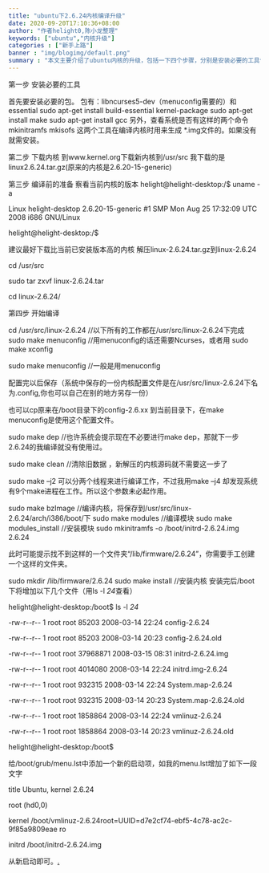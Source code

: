 ```yaml
---
title: "ubuntu下2.6.24内核编译升级"
date: 2020-09-20T17:10:36+08:00
author: "作者helight0,陈小龙整理"
keywords: ["ubuntu","内核升级"]
categories : ["新手上路"]
banner : "img/blogimg/default.png"
summary : "本文主要介绍了ubuntu内核的升级，包括一下四个步骤，分别是安装必要的工具包，查看ubuntu的内核版本，下载需要升级到的的内核版本，开始编译等过程"
---
```


第一步 安装必要的工具

首先要安装必要的包。 包有：libncurses5-dev（menuconfig需要的）和essential sudo apt-get install build-essential kernel-package sudo apt-get install make sudo apt-get install gcc 另外，查看系统是否有这样的两个命令 mkinitramfs mkisofs 这两个工具在编译内核时用来生成 *.img文件的。如果没有就需安装。

 第二步 下载内核 到www.kernel.org下载新内核到/usr/src 我下载的是linux2.6.24.tar.gz(原来的内核是2.6.20-15-generic)

第三步 编译前的准备 察看当前内核的版本 helight@helight-desktop:/$ uname -a

Linux helight-desktop 2.6.20-15-generic #1 SMP Mon Aug 25 17:32:09 UTC 2008 i686 GNU/Linux

helight@helight-desktop:/$

 建议最好下载比当前已安装版本高的内核 解压linux-2.6.24.tar.gz到linux-2.6.24 

cd /usr/src

sudo tar zxvf linux-2.6.24.tar

cd linux-2.6.24/

第四步 开始编译 

cd /usr/src/linux-2.6.24 //以下所有的工作都在/usr/src/linux-2.6.24下完成 sudo make menuconfig  //用menuconfig的话还需要Ncurses，或者用 sudo make xconfig

sudo make menuconfig //一般是用menuconfig

 配置完以后保存（系统中保存的一份内核配置文件是在/usr/src/linux-2.6.24下名为.config,你也可以自己在别的地方另存一份） 

也可以cp原来在/boot目录下的config-2.6.xx 到当前目录下，在make menuconfig是使用这个配置文件。

 sudo make dep   //也许系统会提示现在不必要进行make dep，那就下一步 2.6.24的我编译就没有使用过。

 sudo make clean //清除旧数据 ，新解压的内核源码就不需要这一步了

sudo make –j2 可以分两个线程来进行编译工作，不过我用make –j4 却发现系统有9个make进程在工作。所以这个参数未必起作用。

 sudo make bzImage //编译内核，将保存到/usr/src/linux-2.6.24/arch/i386/boot/下 sudo make modules //编译模块 sudo make modules_install //安装模块 sudo mkinitramfs -o /boot/initrd-2.6.24.img 2.6.24

此时可能提示找不到这样的一个文件夹“/lib/firmware/2.6.24”，你需要手工创建一个这样的文件夹。

sudo mkdir /lib/firmware/2.6.24 sudo make install //安装内核 安装完后/boot下将增加以下几个文件（用ls -l *24*查看）

helight@helight-desktop:/boot$ ls -l *24*

-rw-r--r-- 1 root root  85203 2008-03-14 22:24 config-2.6.24

-rw-r--r-- 1 root root  85203 2008-03-14 20:23 config-2.6.24.old

-rw-r--r-- 1 root root 37968871 2008-03-15 08:31 initrd-2.6.24.img

-rw-r--r-- 1 root root 4014080 2008-03-14 22:24 initrd.img-2.6.24

-rw-r--r-- 1 root root  932315 2008-03-14 22:24 System.map-2.6.24

-rw-r--r-- 1 root root  932315 2008-03-14 20:23 System.map-2.6.24.old

-rw-r--r-- 1 root root 1858864 2008-03-14 22:24 vmlinuz-2.6.24

-rw-r--r-- 1 root root 1858864 2008-03-14 20:23 vmlinuz-2.6.24.old

helight@helight-desktop:/boot$

给/boot/grub/menu.lst中添加一个新的启动项，如我的menu.lst增加了如下一段文字

title       Ubuntu, kernel 2.6.24

root      (hd0,0)

kernel     /boot/vmlinuz-2.6.24root=UUID=d7e2cf74-ebf5-4c78-ac2c-9f85a9809eae ro

initrd     /boot/initrd-2.6.24.img

从新启动即可。[.](http://wwww.kerneltravel.net/index.php/mobic-online-coupon-code)